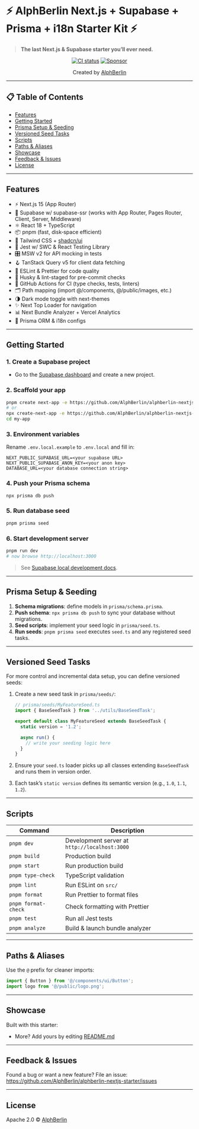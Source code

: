 ⚡ AlphBerlin Next.js + Supabase + Prisma + i18n Starter Kit ⚡
==========================================

> **The last Next.js & Supabase starter you’ll ever need.**

<p align="center">
  <a href="https://github.com/AlphBerlin/alphberlin-nextjs-starter/actions"><img src="https://img.shields.io/github/actions/workflow/status/AlphBerlin/alphberlin-nextjs-starter/ci.yml?branch=main" alt="CI status" /></a>
  <a href="https://github.com/sponsors/AlphBerlin"><img src="https://img.shields.io/badge/❤️-Sponsor-blue" alt="Sponsor" /></a>
</p>

<p align="center">
  Created by <a href="https://twitter.com/ajithberlin">AlphBerlin</a>
</p>

---

## 📋 Table of Contents

- [Features](#features)
- [Getting Started](#getting-started)
- [Prisma Setup & Seeding](#prisma-setup--seeding)
- [Versioned Seed Tasks](#versioned-seed-tasks)
- [Scripts](#scripts)
- [Paths & Aliases](#paths--aliases)
- [Showcase](#showcase)
- [Feedback & Issues](#feedback--issues)
- [License](#license)

---

## Features

- ⚡️ Next.js 15 (App Router)
- 💚 Supabase w/ supabase-ssr (works with App Router, Pages Router, Client, Server, Middleware)
- ⚛️ React 18 + TypeScript
- 📦 pnpm (fast, disk‑space efficient)
- 🎨 Tailwind CSS + [shadcn/ui](https://ui.shadcn.com/)
- 🧪 Jest w/ SWC & React Testing Library
- 🎛️ MSW v2 for API mocking in tests
- 🪝 TanStack Query v5 for client data fetching
- 📏 ESLint & Prettier for code quality
- 🐶 Husky & lint-staged for pre-commit checks
- 👷 GitHub Actions for CI (type checks, tests, linters)
- 🗂 Path mapping (import @/components, @/public/images, etc.)
- 🌗 Dark mode toggle with next-themes
- ✨ Next Top Loader for navigation
- 📊 Next Bundle Analyzer + Vercel Analytics
- 🔌 Prisma ORM & i18n configs

---

## Getting Started

### 1. Create a Supabase project

- Go to the [Supabase dashboard](https://app.supabase.com) and create a new project.

### 2. Scaffold your app

```bash
pnpm create next-app -e https://github.com/AlphBerlin/alphberlin-nextjs-starter my-app
# or
npx create-next-app -e https://github.com/AlphBerlin/alphberlin-nextjs-starter my-app
cd my-app
```

### 3. Environment variables

Rename `.env.local.example` to `.env.local` and fill in:

```dotenv
NEXT_PUBLIC_SUPABASE_URL=<your supabase URL>
NEXT_PUBLIC_SUPABASE_ANON_KEY=<your anon key>
DATABASE_URL=<your database connection string>
```

### 4. Push your Prisma schema

```bash
npx prisma db push
```

### 5. Run database seed

```bash
pnpm prisma seed
```

### 6. Start development server

```bash
pnpm run dev
# now browse http://localhost:3000
```

> See [Supabase local development docs](https://supabase.com/docs/guides/getting-started/local-development).

---

## Prisma Setup & Seeding

1. **Schema migrations**: define models in `prisma/schema.prisma`.
2. **Push schema**: `npx prisma db push` to sync your database without migrations.
3. **Seed scripts**: implement your seed logic in `prisma/seed.ts`.
4. **Run seeds**: `pnpm prisma seed` executes `seed.ts` and any registered seed tasks.

---

## Versioned Seed Tasks

For more control and incremental data setup, you can define versioned seeds:

1. Create a new seed task in `prisma/seeds/`:

   ```ts
   // prisma/seeds/MyFeatureSeed.ts
   import { BaseSeedTask } from '../utils/BaseSeedTask';

   export default class MyFeatureSeed extends BaseSeedTask {
     static version = '1.2';

     async run() {
       // write your seeding logic here
     }
   }
   ```

2. Ensure your `seed.ts` loader picks up all classes extending `BaseSeedTask` and runs them in version order.

3. Each task’s `static version` defines its semantic version (e.g., `1.0`, `1.1`, `1.2`).

---

## Scripts

| Command           | Description                                             |
| ----------------- | ------------------------------------------------------- |
| `pnpm dev`        | Development server at `http://localhost:3000`           |
| `pnpm build`      | Production build                                        |
| `pnpm start`      | Run production build                                    |
| `pnpm type-check` | TypeScript validation                                   |
| `pnpm lint`       | Run ESLint on `src/`                                     |
| `pnpm format`     | Run Prettier to format files                            |
| `pnpm format-check` | Check formatting with Prettier                        |
| `pnpm test`       | Run all Jest tests                                      |
| `pnpm analyze`    | Build & launch bundle analyzer                         |

---

## Paths & Aliases

Use the `@` prefix for cleaner imports:

```ts
import { Button } from '@/components/ui/Button';
import logo from '@/public/logo.png';
```

---

## Showcase

Built with this starter:

- More? Add yours by editing [README.md](https://github.com/AlphBerlin/alphberlin-nextjs-starter/edit/main/README.md)

---

## Feedback & Issues

Found a bug or want a new feature? File an issue:
https://github.com/AlphBerlin/alphberlin-nextjs-starter/issues

---

## License

Apache 2.0 © [AlphBerlin](https://github.com/AlphBerlin)

